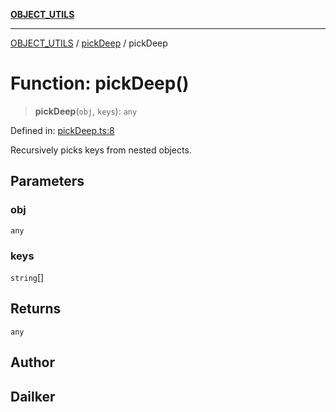 [**OBJECT_UTILS**](../../README.md)

***

[OBJECT_UTILS](../../README.md) / [pickDeep](../README.md) / pickDeep

# Function: pickDeep()

> **pickDeep**(`obj`, `keys`): `any`

Defined in: [pickDeep.ts:8](https://github.com/dailker/everyutil/blob/88c583cdd8386be54599315f93f88880d20b94f3/src/object/pickDeep.ts#L8)

Recursively picks keys from nested objects.

## Parameters

### obj

`any`

### keys

`string`[]

## Returns

`any`

## Author

## Dailker
